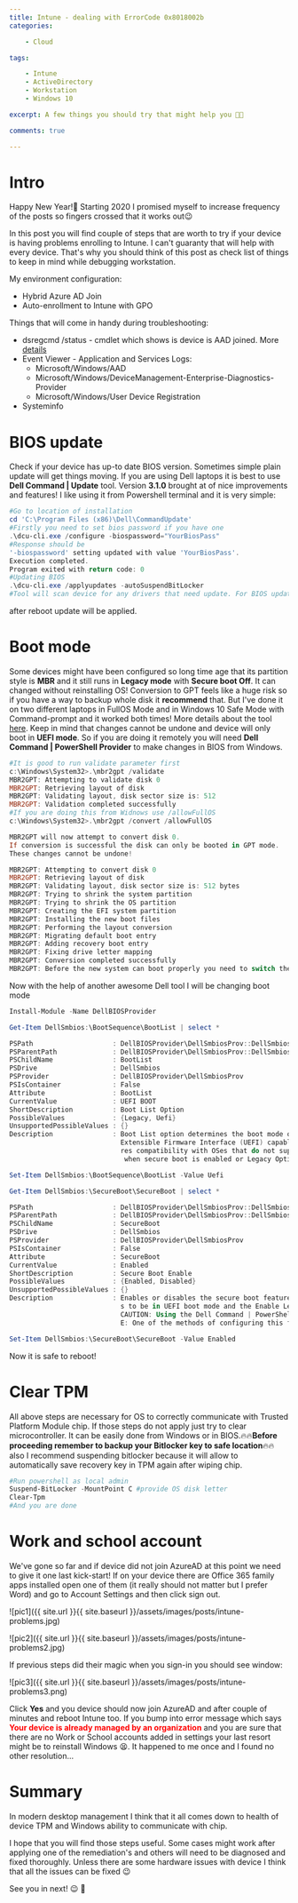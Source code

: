 ```yaml
---
title: Intune - dealing with ErrorCode 0x8018002b 
categories:

    - Cloud

tags:

    - Intune
    - ActiveDirectory
    - Workstation
    - Windows 10

excerpt: A few things you should try that might help you 👨‍💻

comments: true

---
```

<!-- toc -->

# Intro

Happy New Year!🥳 Starting 2020 I promised myself to increase frequency of the posts so fingers crossed that it works out😉

In this post you will find couple of steps that are worth to try if your device is having problems enrolling to Intune. I can't guaranty that will help with every device. That's why you should think of this post as check list of things to keep in mind while debugging workstation.

My environment configuration:

* Hybrid Azure AD Join
* Auto-enrollment to Intune with GPO

Things that will come in handy during troubleshooting:

* dsregcmd /status - cmdlet which shows is device is AAD joined. More [details](https://docs.microsoft.com/pl-pl/azure/active-directory/devices/troubleshoot-device-dsregcmd)
* Event Viewer - Application and Services Logs:
    - Microsoft/Windows/AAD
    - Microsoft/Windows/DeviceManagement-Enterprise-Diagnostics-Provider
    - Microsoft/Windows/User Device Registration
* Systeminfo

# BIOS update

Check if your device has up-to date BIOS version. Sometimes simple plain update will get things moving. If you are using Dell laptops it is best to use **Dell Command \| Update** tool. Version **3.1.0** brought at of nice improvements and features! I like using it from Powershell terminal and it is very simple:

``` powershell
#Go to location of installation
cd 'C:\Program Files (x86)\Dell\CommandUpdate'
#Firstly you need to set bios password if you have one
.\dcu-cli.exe /configure -biospassword="YourBiosPass"
#Response should be
'-biospassword' setting updated with value 'YourBiosPass'.
Execution completed.
Program exited with return code: 0
#Updating BIOS
.\dcu-cli.exe /applyupdates -autoSuspendBitLocker
#Tool will scan device for any drivers that need update. For BIOS update laptop needs to connected to power source and -autoSuspendBitLocker is needed too.
```

after reboot update will be applied.

# Boot mode

Some devices might have been configured so long time age that its partition style is **MBR** and it still runs in **Legacy mode** with **Secure boot Off**. It can changed without reinstalling OS! Conversion to GPT feels like a huge risk so if you have a way to backup whole disk it **recommend** that. But I've done it on two different laptops in FullOS Mode and in Windows 10 Safe Mode with Command-prompt and it worked both times! More details about the tool [here](https://docs.microsoft.com/en-us/windows/deployment/mbr-to-gpt). Keep in mind that changes cannot be undone and device will only boot in **UEFI mode**. So if you are doing it remotely you will need **Dell Command \| PowerShell Provider** to make changes in BIOS from Windows.

``` powershell
#It is good to run validate parameter first
c:\Windows\System32>.\mbr2gpt /validate
MBR2GPT: Attempting to validate disk 0
MBR2GPT: Retrieving layout of disk
MBR2GPT: Validating layout, disk sector size is: 512
MBR2GPT: Validation completed successfully
#If you are doing this from Widnows use /allowFullOS
c:\Windows\System32>.\mbr2gpt /convert /allowFullOS

MBR2GPT will now attempt to convert disk 0.
If conversion is successful the disk can only be booted in GPT mode.
These changes cannot be undone!

MBR2GPT: Attempting to convert disk 0
MBR2GPT: Retrieving layout of disk
MBR2GPT: Validating layout, disk sector size is: 512 bytes
MBR2GPT: Trying to shrink the system partition
MBR2GPT: Trying to shrink the OS partition
MBR2GPT: Creating the EFI system partition
MBR2GPT: Installing the new boot files
MBR2GPT: Performing the layout conversion
MBR2GPT: Migrating default boot entry
MBR2GPT: Adding recovery boot entry
MBR2GPT: Fixing drive letter mapping
MBR2GPT: Conversion completed successfully
MBR2GPT: Before the new system can boot properly you need to switch the firmware to boot to UEFI mode!

```

Now with the help of another awesome Dell tool I will be changing boot mode

``` powershell
Install-Module -Name DellBIOSProvider

Get-Item DellSmbios:\BootSequence\BootList | select *

PSPath                    : DellBIOSProvider\DellSmbiosProv::DellSmbios:\BootSequence\BootList
PSParentPath              : DellBIOSProvider\DellSmbiosProv::DellSmbios:\BootSequence
PSChildName               : BootList
PSDrive                   : DellSmbios
PSProvider                : DellBIOSProvider\DellSmbiosProv
PSIsContainer             : False
Attribute                 : BootList
CurrentValue              : UEFI BOOT
ShortDescription          : Boot List Option
PossibleValues            : {Legacy, Uefi}
UnsupportedPossibleValues : {}
Description               : Boot List option determines the boot mode of the system. Uefi - Enables booting to Unified
                            Extensible Firmware Interface (UEFI) capable operating systems. Legacy (the default) - Ensu
                            res compatibility with OSes that do not support UEFI. NOTE: Legacy boot mode is not allowed
                             when secure boot is enabled or Legacy Option ROM is disabled.

Set-Item DellSmbios:\BootSequence\BootList -Value Uefi

Get-Item DellSmbios:\SecureBoot\SecureBoot | select *                                           

PSPath                    : DellBIOSProvider\DellSmbiosProv::DellSmbios:\SecureBoot\SecureBoot
PSParentPath              : DellBIOSProvider\DellSmbiosProv::DellSmbios:\SecureBoot
PSChildName               : SecureBoot
PSDrive                   : DellSmbios
PSProvider                : DellBIOSProvider\DellSmbiosProv
PSIsContainer             : False
Attribute                 : SecureBoot
CurrentValue              : Enabled
ShortDescription          : Secure Boot Enable
PossibleValues            : {Enabled, Disabled}
UnsupportedPossibleValues : {}
Description               : Enables or disables the secure boot feature. For secure boot to be enabled, the system need
                            s to be in UEFI boot mode and the Enable Legacy Option ROMs option needs to be turned off.
                            CAUTION: Using the Dell Command | PowerShell Provider, you cannot disable this feature. NOT
                            E: One of the methods of configuring this feature is from the BIOS setup screen.

Set-Item DellSmbios:\SecureBoot\SecureBoot -Value Enabled
```

Now it is safe to reboot!

# Clear TPM

All above steps are necessary for OS to correctly communicate with Trusted Platform Module chip. If those steps do not apply just try to clear microcontroller. It can be easily done from Windows or in BIOS.🔥🔥**Before proceeding remember to backup your Bitlocker key to safe location**🔥🔥 also I recommend suspending bitlocker because it will allow to automatically save recovery key in TPM again after wiping chip.

``` powershell
#Run powershell as local admin
Suspend-BitLocker -MountPoint C #provide OS disk letter
Clear-Tpm
#And you are done
```

# Work and school account

We've gone so far and if device did not join AzureAD at this point we need to give it one last kick-start! If on your device there are Office 365 family apps installed open one of them (it really should not matter but I prefer Word) and go to Account Settings and then click sign out.

![pic1]({{ site.url }}{{ site.baseurl }}/assets/images/posts/intune-problems.jpg)

![pic2]({{ site.url }}{{ site.baseurl }}/assets/images/posts/intune-problems2.jpg)

If previous steps did their magic when you sign-in you should see window:

![pic3]({{ site.url }}{{ site.baseurl }}/assets/images/posts/intune-problems3.png)

Click **Yes** and you device should now join AzureAD and after couple of minutes and reboot Intune too. If you bump into error message which says <span style="color:red">**Your device is already managed by an organization**</span> and you are sure that there are no Work or School accounts added in settings your last resort might be to reinstall Windows 😫. It happened to me once and I found no other resolution... 

# Summary

In modern desktop management I think that it all comes down to health of device TPM and Windows ability to communicate with chip.

I hope that you will find those steps useful. Some cases might work after applying one of the remediation's and others will need to be diagnosed and fixed thoroughly. Unless there are some hardware issues with device I think that all the issues can be fixed 😉

See you in next! 😉 🧠

